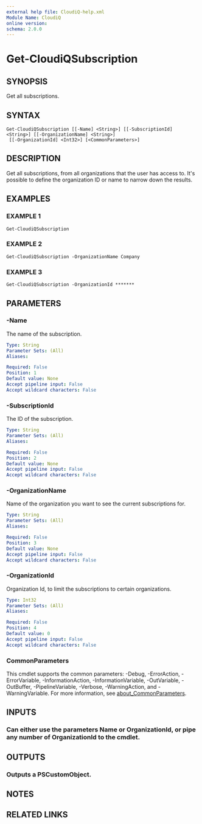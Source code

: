 ```yaml
---
external help file: CloudiQ-help.xml
Module Name: CloudiQ
online version:
schema: 2.0.0
---
```


# Get-CloudiQSubscription

## SYNOPSIS
Get all subscriptions.

## SYNTAX

```
Get-CloudiQSubscription [[-Name] <String>] [[-SubscriptionId] <String>] [[-OrganizationName] <String>]
 [[-OrganizationId] <Int32>] [<CommonParameters>]
```

## DESCRIPTION
Get all subscriptions, from all organizations that the user has access to.
It's possible to define the organization ID or name to narrow down the results.

## EXAMPLES

### EXAMPLE 1
```
Get-CloudiQSubscription
```

### EXAMPLE 2
```
Get-CloudiQSubscription -OrganizationName Company
```

### EXAMPLE 3
```
Get-CloudiQSubscription -OrganizationId *******
```

## PARAMETERS

### -Name
The name of the subscription.

```yaml
Type: String
Parameter Sets: (All)
Aliases:

Required: False
Position: 1
Default value: None
Accept pipeline input: False
Accept wildcard characters: False
```

### -SubscriptionId
The ID of the subscription.

```yaml
Type: String
Parameter Sets: (All)
Aliases:

Required: False
Position: 2
Default value: None
Accept pipeline input: False
Accept wildcard characters: False
```

### -OrganizationName
Name of the organization you want to see the current subscriptions for.

```yaml
Type: String
Parameter Sets: (All)
Aliases:

Required: False
Position: 3
Default value: None
Accept pipeline input: False
Accept wildcard characters: False
```

### -OrganizationId
Organization Id, to limit the subscriptions to certain organizations.

```yaml
Type: Int32
Parameter Sets: (All)
Aliases:

Required: False
Position: 4
Default value: 0
Accept pipeline input: False
Accept wildcard characters: False
```

### CommonParameters
This cmdlet supports the common parameters: -Debug, -ErrorAction, -ErrorVariable, -InformationAction, -InformationVariable, -OutVariable, -OutBuffer, -PipelineVariable, -Verbose, -WarningAction, and -WarningVariable. For more information, see [about_CommonParameters](http://go.microsoft.com/fwlink/?LinkID=113216).

## INPUTS

### Can either use the parameters Name or OrganizationId, or pipe any number of OrganizationId to the cmdlet.
## OUTPUTS

### Outputs a PSCustomObject.
## NOTES

## RELATED LINKS
